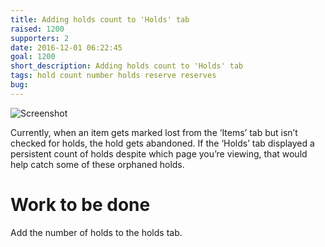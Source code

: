 ```yaml
---
title: Adding holds count to 'Holds' tab
raised: 1200
supporters: 2
date: 2016-12-01 06:22:45
goal: 1200
short_description: Adding holds count to 'Holds' tab
tags: hold count number holds reserve reserves
bug:
---
```


![Screenshot](image.png)

Currently, when an item gets marked lost from the ‘Items’ tab but isn’t checked for holds, the hold gets abandoned. If the ‘Holds’ tab displayed a persistent count of holds despite which page you’re viewing, that would help catch some of these orphaned holds.

# Work to be done
Add the number of holds to the holds tab.
